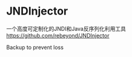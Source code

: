 # JNDInjector
一个高度可定制化的JNDI和Java反序列化利用工具
https://github.com/rebeyond/JNDInjector

Backup to prevent loss
